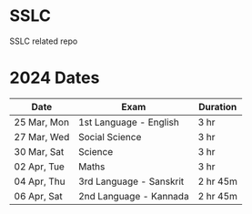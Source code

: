 # SSLC
SSLC related repo

# 2024 Dates
|Date|Exam|Duration|
|-|-|-|
|25 Mar, Mon|1st Language - English |3 hr |
|27 Mar, Wed|Social Science |3 hr|
|30 Mar, Sat|Science |3 hr|
|02 Apr, Tue|Maths |3 hr|
|04 Apr, Thu|3rd Language - Sanskrit |2 hr 45m|
|06 Apr, Sat|2nd Language - Kannada |2 hr 45m|

